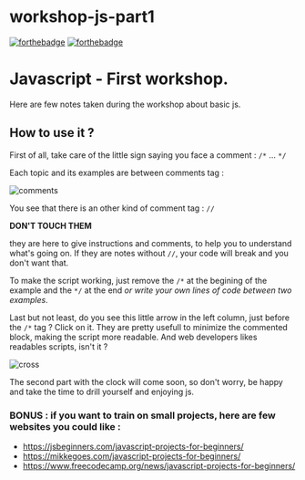 # workshop-js-part1

[![forthebadge](https://forthebadge.com/images/badges/made-with-javascript.svg)](https://forthebadge.com)
[![forthebadge](https://forthebadge.com/images/badges/built-with-love.svg)](https://forthebadge.com)

# Javascript - First workshop. 

Here are few notes taken during the workshop about basic js. 

## How to use it ? 

First of all, take care of the little sign saying you face a comment : `/*` ... `*/`

Each topic and its examples are between comments tag : 

![comments](https://github.com/ElisandreL/workshop-js-part1-/blob/master/assets/img/Capture%20d%E2%80%99%C3%A9cran%202021-08-05%20000448.png)

You see that there is an other kind of comment tag : `//`

**DON'T TOUCH THEM** 

they are here to give instructions and comments, to help you to understand what's going on. If they are notes without `//`, your code will break and you don't want that. 

To make the script working, just remove the `/*` at the begining of the example and the `*/` at the end *or write your own lines of code between two examples*.

Last but not least, do you see this little arrow in the left column, just before the `/*` tag ? Click on it. They are pretty usefull to minimize the commented block, making the script more readable. And web developers likes readables scripts, isn't it ? 

![cross](https://user-images.githubusercontent.com/84771701/128261729-ef7d0d9a-d2fe-4381-b8c2-c2f22e4b7085.png)

The second part with the clock will come soon, so don't worry, be happy and take the time to drill yourself and enjoying js.

### BONUS : if you want to train on small projects, here are few websites you could like : 

* <https://jsbeginners.com/javascript-projects-for-beginners/>
* <https://mikkegoes.com/javascript-projects-for-beginners/>
* <https://www.freecodecamp.org/news/javascript-projects-for-beginners/>

